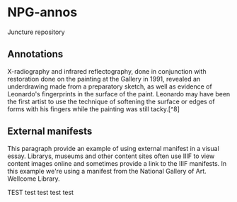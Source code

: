 # NPG-annos
Juncture repository

## Annotations

X-radiography and infrared reflectography, done in conjunction with restoration done on the painting at the Gallery in 1991, revealed an underdrawing made from a preparatory sketch, as well as evidence of Leonardo's fingerprints in the surface of the paint. Leonardo may have been the first artist to use the technique of softening the surface or edges of forms with his fingers while the painting was still tacky.[^8]
<param ve-image manifest="https://iiif.juncture-digital.org/manifest/1a5fa6b073e9ae3b773f5ae8e421b6ea09989b0257c142a1b7df7146d640a720">

## External manifests

This paragraph provide an example of using external manifest in a visual essay.  Librarys, museums and other content sites often use IIIF to view content images online and sometimes provide a link to the IIIF manifests.  In this example we're using a manifest from the National Gallery of Art.  Wellcome Library.
<param ve-image primary manifest="https://www.nga.gov/api/v1/iiif/presentation/manifest.json?cultObj:id=50724">

TEST test test test test
